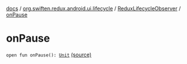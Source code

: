[docs](../../index.md) / [org.swiften.redux.android.ui.lifecycle](../index.md) / [ReduxLifecycleObserver](index.md) / [onPause](./on-pause.md)

# onPause

`open fun onPause(): `[`Unit`](https://kotlinlang.org/api/latest/jvm/stdlib/kotlin/-unit/index.html) [(source)](https://github.com/protoman92/KotlinRedux/tree/master/android\android-lifecycle\src\main\java/org/swiften/redux/android/ui/lifecycle/AndroidLifecycle.kt#L61)
